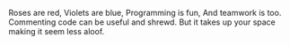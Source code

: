 Roses are red,
Violets are blue,
Programming is fun,
And teamwork is too.
Commenting code can be useful and shrewd.
But it takes up your space making it seem less aloof.